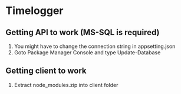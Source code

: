 # Timelogger

## Getting API to work (MS-SQL is required)
1. You might have to change the connection string in appsetting.json 
2. Goto Package Manager Console and type Update-Database

## Getting client to work
1. Extract node_modules.zip into client folder

